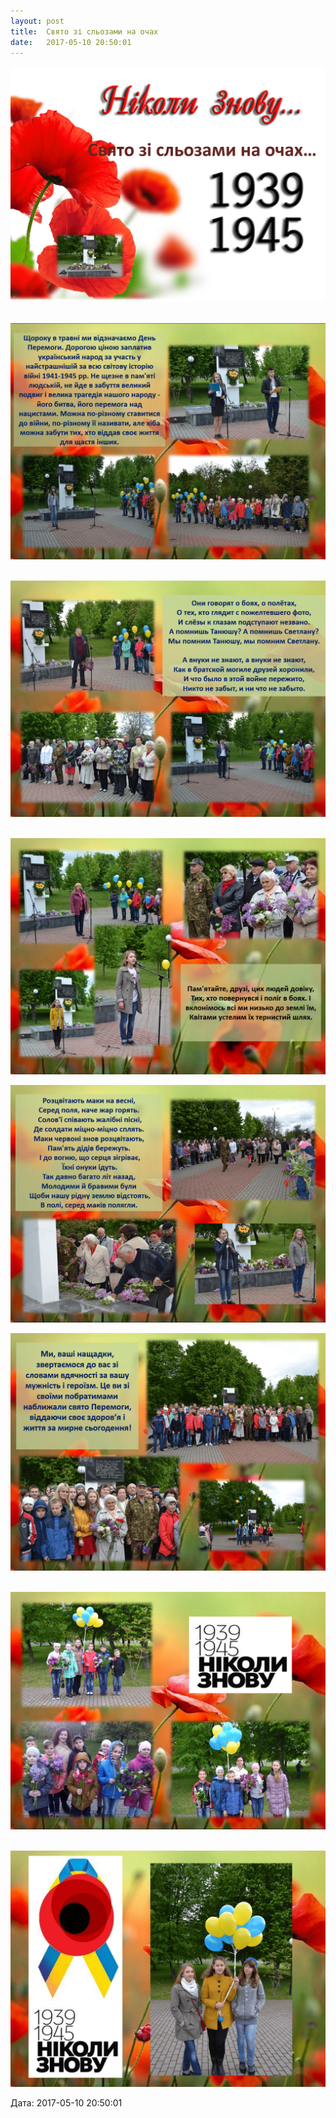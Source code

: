 ```yaml
---
layout: post
title:  Свято зі сльозами на очах
date:   2017-05-10 20:50:01
---
```

![](/assets/tiger-1494438522.png)

 ![](/assets/tiger-1494437989.png)

 ![](/assets/tiger-1494438582.png)

 ![](/assets/tiger-1494438054.png)

![](/assets/tiger-1494438080.png)

![](/assets/tiger-1494438114.png)

 ![](/assets/tiger-1494438143.png)

 ![](/assets/tiger-1494438168.png)

  
Дата: 2017-05-10 20:50:01